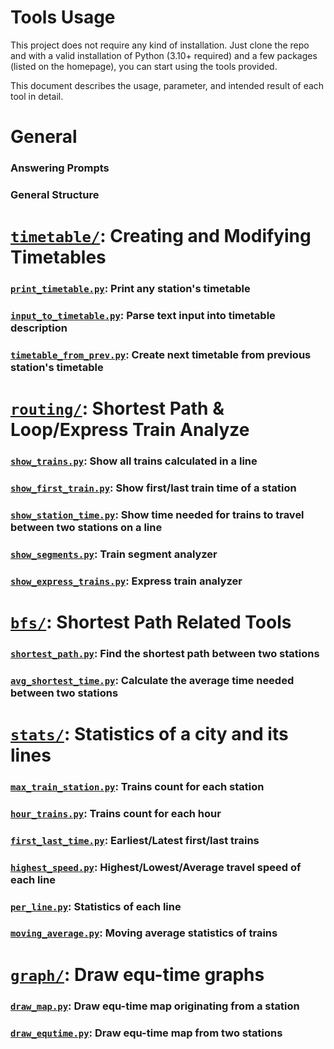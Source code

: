 # Tools Usage
This project does not require any kind of installation. Just clone the repo and with
a valid installation of Python (3.10+ required) and a few packages (listed on the homepage), you can start
using the tools provided.

This document describes the usage, parameter, and intended result of each tool in detail.

# General
### Answering Prompts

### General Structure

# [`timetable/`](/src/timetable): Creating and Modifying Timetables
### [`print_timetable.py`](/src/timetable/print_timetable.py): Print any station's timetable

### [`input_to_timetable.py`](/src/timetable/input_to_timetable.py): Parse text input into timetable description

### [`timetable_from_prev.py`](/src/timetable/timetable_from_prev.py): Create next timetable from previous station's timetable

# [`routing/`](/src/routing): Shortest Path & Loop/Express Train Analyze
### [`show_trains.py`](/src/routing/show_trains.py): Show all trains calculated in a line

### [`show_first_train.py`](/src/routing/show_first_train.py): Show first/last train time of a station

### [`show_station_time.py`](/src/routing/show_station_time.py): Show time needed for trains to travel between two stations on a line

### [`show_segments.py`](/src/routing/show_segments.py): Train segment analyzer

### [`show_express_trains.py`](/src/routing/show_express_trains.py): Express train analyzer

# [`bfs/`](/src/bfs): Shortest Path Related Tools
### [`shortest_path.py`](/src/bfs/shortest_path.py): Find the shortest path between two stations

### [`avg_shortest_time.py`](/src/bfs/avg_shortest_time.py): Calculate the average time needed between two stations

# [`stats/`](/src/stats): Statistics of a city and its lines
### [`max_train_station.py`](/src/stats/max_train_station.py): Trains count for each station

### [`hour_trains.py`](/src/stats/hour_trains.py): Trains count for each hour

### [`first_last_time.py`](/src/stats/first_last_time.py): Earliest/Latest first/last trains

### [`highest_speed.py`](/src/stats/highest_speed.py): Highest/Lowest/Average travel speed of each line

### [`per_line.py`](/src/stats/per_line.py): Statistics of each line

### [`moving_average.py`](/src/stats/moving_average.py): Moving average statistics of trains

# [`graph/`](/src/graph): Draw equ-time graphs
### [`draw_map.py`](/src/graph/draw_map.py): Draw equ-time map originating from a station

### [`draw_equtime.py`](/src/graph/draw_equtime.py): Draw equ-time map from two stations

